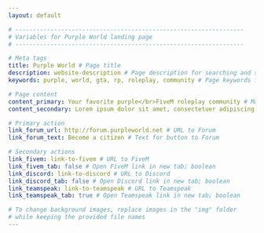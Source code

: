 ```yaml
---
layout: default

# -----------------------------------------------------------------
# Variables for Purple World landing page
# -----------------------------------------------------------------

# Meta tags
title: Purple World # Page title
description: website-description # Page description for searching and sharing
keywords: purple, world, gta, rp, roleplay, community # Page keywords for searching

# Page content
content_primary: Your favorite purple</br>FiveM roleplay community # Main title
content_secondary: Lorem ipsum dolor sit amet, consectetuer adipiscing elit. # Subtitle

# Primary action
link_forum_url: http://forum.purpleworld.net # URL to Forum
link_forum_text: Become a citizen # Text for button to Forum

# Secondary actions
link_fivem: link-to-fivem # URL to FiveM
link_fivem_tab: false # Open FiveM link in new tab; boolean
link_discord: link-to-discord # URL to Discord
link_discord_tab: false # Open Discord link in new tab; boolean
link_teamspeak: link-to-teamspeak # URL to Teamspeak
link_teamspeak_tab: true # Open Teamspeak link in new tab; boolean

# To change background images, replace images in the "img" folder
# while keeping the provided file names
---
```

